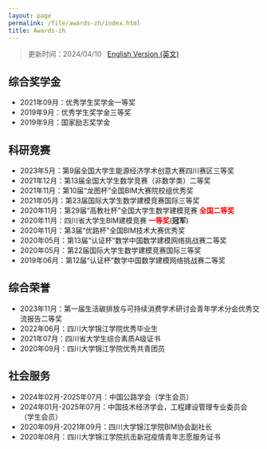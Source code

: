 ```yaml
---
layout: page
permalink: /file/awards-zh/index.html
title: Awards-zh
---
```


> 更新时间：2024/04/10 &nbsp; [English Version (英文)](https://longyistar.github.io/awards/)

## 综合奖学金

- 2021年09月：优秀学生奖学金一等奖
- 2019年9月：优秀学生奖学金三等奖
- 2019年9月：国家励志奖学金

## 科研竞赛

- 2023年5月：第9届全国大学生能源经济学术创意大赛四川赛区三等奖
- 2021年12月：第13届全国大学生数学竞赛（非数学类）二等奖
- 2021年11月：第10届“龙图杯”全国BIM大赛院校组优秀奖
- 2021年05月：第23届国际大学生数学建模竞赛国际三等奖
- 2020年11月：第29届“高教社杯”全国大学生数学建模竞赛 **<font color='red'>全国二等奖</font>**
- 2020年11月：四川省大学生BIM建模竞赛 **<font color='red'>一等奖</font>**(**冠军**)
- 2020年11月：第3届“优路杯”全国BIM技术大赛优秀奖
- 2020年05月：第13届“认证杯”数学中国数学建模网络挑战赛二等奖
- 2020年05月：第22届国际大学生数学建模竞赛国际三等奖
- 2019年06月：第12届“认证杯”数学中国数学建模网络挑战赛二等奖
 
## 综合荣誉

- 2023年11月：第一届生活碳排放与可持续消费学术研讨会青年学术分会优秀交流报告二等奖
- 2022年06月：四川大学锦江学院优秀毕业生
- 2021年07月：四川省大学生综合素质A级证书
- 2020年09月：四川大学锦江学院优秀共青团员

## 社会服务

- 2024年02月-2025年07月：中国公路学会（学生会员）
- 2024年01月-2025年07月：中国技术经济学会，工程建设管理专业委员会（学生会员）
- 2020年09月-2021年09月：四川大学锦江学院BIM协会副社长
- 2020年08月：四川大学锦江学院抗击新冠疫情青年志愿服务证书

